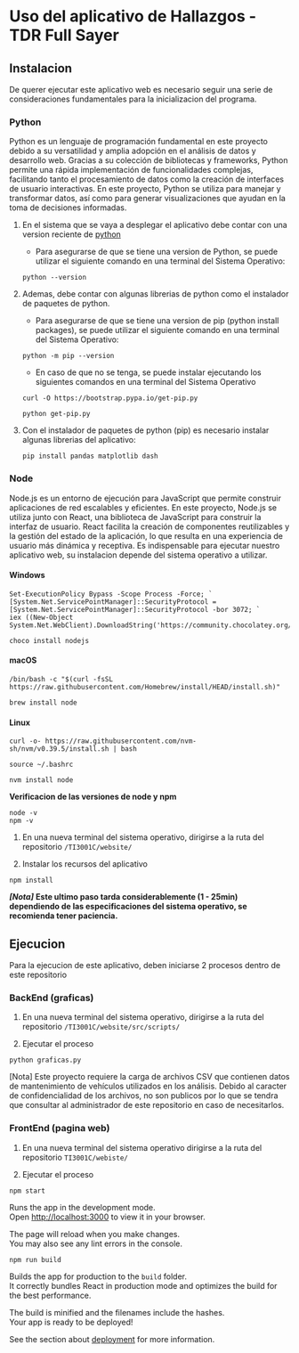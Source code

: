 # Uso del aplicativo de Hallazgos - TDR Full Sayer

## Instalacion

De querer ejecutar este aplicativo web es necesario seguir una serie de consideraciones fundamentales
para la inicializacion del programa.

### Python
Python es un lenguaje de programación fundamental en este proyecto debido a su versatilidad y amplia adopción en el análisis de datos y desarrollo web. Gracias a su colección de bibliotecas y frameworks, Python permite una rápida implementación de funcionalidades complejas, facilitando tanto el procesamiento de datos como la creación de interfaces de usuario interactivas. En este proyecto, Python se utiliza para manejar y transformar datos, así como para generar visualizaciones que ayudan en la toma de decisiones informadas.

1. En el sistema que se vaya a desplegar el aplicativo debe contar con una version reciente de [python](https://www.python.org/downloads/)

    - Para asegurarse de que se tiene una version de Python, se puede utilizar el siguiente comando en una terminal del Sistema Operativo:

    ```
    python --version
    ```

2. Ademas, debe contar con algunas librerias de python como el instalador de paquetes de python.

    - Para asegurarse de que se tiene una version de pip (python install packages), se puede utilizar el siguiente comando en una terminal del Sistema Operativo:

    ```
    python -m pip --version
    ```

    - En caso de que no se tenga, se puede instalar ejecutando los siguientes comandos en una terminal
    del Sistema Operativo

    ```
    curl -O https://bootstrap.pypa.io/get-pip.py
    ```

    ```
    python get-pip.py
    ```


3. Con el instalador de paquetes de python (pip) es necesario instalar algunas librerias del aplicativo:

    ```
    pip install pandas matplotlib dash
    ```

### Node
Node.js es un entorno de ejecución para JavaScript que permite construir aplicaciones de red escalables y eficientes. En este proyecto, Node.js se utiliza junto con React, una biblioteca de JavaScript para construir la interfaz de usuario. React facilita la creación de componentes reutilizables y la gestión del estado de la aplicación, lo que resulta en una experiencia de usuario más dinámica y receptiva. Es indispensable para ejecutar
nuestro aplicativo web, su instalacion depende del sistema operativo a utilizar.

#### Windows

```
Set-ExecutionPolicy Bypass -Scope Process -Force; `
[System.Net.ServicePointManager]::SecurityProtocol = [System.Net.ServicePointManager]::SecurityProtocol -bor 3072; `
iex ((New-Object System.Net.WebClient).DownloadString('https://community.chocolatey.org/install.ps1'))
```

```
choco install nodejs
```

#### macOS

```
/bin/bash -c "$(curl -fsSL https://raw.githubusercontent.com/Homebrew/install/HEAD/install.sh)"
```

```
brew install node
```

#### Linux

```
curl -o- https://raw.githubusercontent.com/nvm-sh/nvm/v0.39.5/install.sh | bash
```

```
source ~/.bashrc
```

```
nvm install node
```

**Verificacion de las versiones de node y npm**

```
node -v
npm -v
```

1. En una nueva terminal del sistema operativo, dirigirse a la ruta del repositorio `/TI3001C/website/`

2. Instalar los recursos  del aplicativo
```
npm install
```
***[Nota]*** **Este ultimo paso tarda considerablemente (1 - 25min) dependiendo de las especificaciones del sistema operativo, se recomienda tener paciencia.**


## Ejecucion

Para la ejecucion de este aplicativo, deben iniciarse 2 procesos dentro de este repositorio

### BackEnd (graficas)

1. En una nueva terminal del sistema operativo, dirigirse a la ruta del repositorio `/TI3001C/website/src/scripts/`

2. Ejecutar el proceso
```
python graficas.py
```
[Nota] Este proyecto requiere la carga de archivos CSV que contienen datos de mantenimiento de vehículos utilizados en los análisis. Debido al caracter de confidencialidad de los archivos, no son publicos por lo que se tendra que consultar al administrador de este repositorio en caso de necesitarlos.

### FrontEnd (pagina web)

1. En una nueva terminal del sistema operativo dirigirse a la ruta del repositorio `TI3001C/webiste/`

2. Ejecutar el proceso
```
npm start
```

Runs the app in the development mode.\
Open [http://localhost:3000](http://localhost:3000) to view it in your browser.

The page will reload when you make changes.\
You may also see any lint errors in the console.


```
npm run build
```

Builds the app for production to the `build` folder.\
It correctly bundles React in production mode and optimizes the build for the best performance.

The build is minified and the filenames include the hashes.\
Your app is ready to be deployed!

See the section about [deployment](https://facebook.github.io/create-react-app/docs/deployment) for more information.
